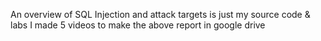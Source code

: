 An overview of SQL Injection and attack targets is just my source code & labs
I made 5 videos to make the above report in google drive
